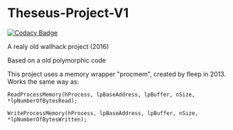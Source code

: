 # Theseus-Project-V1

[![Codacy Badge](https://api.codacy.com/project/badge/Grade/5cfade65c1704031b84386e2f61e9a8f)](https://app.codacy.com/app/josuefreire1/Theseus-Project-V1?utm_source=github.com&utm_medium=referral&utm_content=josuefreire1/Theseus-Project-V1&utm_campaign=Badge_Grade_Dashboard)

A realy old wallhack project (2016)

Based on a old polymorphic code


This project uses a memory wrapper "procmem", created by fleep in 2013. Works the same way as:
```
ReadProcessMemory(hProcess, lpBaseAddress, lpBuffer, nSize, *lpNumberOfBytesRead);

WriteProcessMemory(hProcess, lpBaseAddress, lpBuffer, nSize, *lpNumberOfBytesWritten);
```
